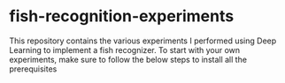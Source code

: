 # fish-recognition-experiments

This repository contains the various experiments I performed using Deep Learning to implement a fish recognizer.
To start with your own experiments, make sure to follow the below steps to install all the prerequisites

